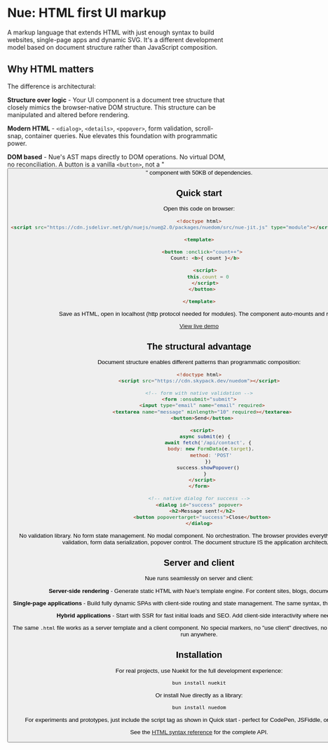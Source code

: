 
# Nue: HTML first UI markup
A markup language that extends HTML with just enough syntax to build websites, single-page apps and dynamic SVG. It's a different development model based on document structure rather than JavaScript composition.

## Why HTML matters
The difference is architectural:

**Structure over logic** - Your UI component is a document tree structure that closely mimics the browser-native DOM structure. This structure can be manipulated and altered before rendering.

**Modern HTML** - `<dialog>`, `<details>`, `<popover>`, form validation, scroll-snap, container queries. Nue elevates this foundation with programmatic power.

**DOM based** - Nue's AST maps directly to DOM operations. No virtual DOM, no reconciliation. A button is a vanilla `<button>`, not a "<Button>" component with 50KB of dependencies.


## Quick start
Open this code on browser:

```html
<!doctype html>
<script src="https://cdn.jsdelivr.net/gh/nuejs/nue@2.0/packages/nuedom/src/nue-jit.js" type="module"></script>" type="module">

<template>

  <button :onclick="count++">
    Count: <b>{ count }</b>

    <script>
      this.count = 0
    </script>
  </button>

</template>
```

Save as HTML, open in localhost (http protocol needed for modules). The component auto-mounts and runs.

[View live demo](/docs/examples/nue-counter)


## The structural advantage
Document structure enables different patterns than programmatic composition:

```html
<!doctype html>
<script src="https://cdn.skypack.dev/nuedom"></script>

<!-- form with native validation -->
<form :onsubmit="submit">
  <input type="email" name="email" required>
  <textarea name="message" minlength="10" required></textarea>
  <button>Send</button>

  <script>
    async submit(e) {
      await fetch('/api/contact', {
        body: new FormData(e.target),
        method: 'POST'
      })
      success.showPopover()
    }
  </script>
</form>

<!-- native dialog for success -->
<dialog id="success" popover>
  <h2>Message sent!</h2>
  <button popovertarget="success">Close</button>
</dialog>
```

No validation library. No form state management. No modal component. No  orchestration. The browser provides everything through HTML - validation, form data serialization, popover control. The document structure IS the application architecture.


## Server and client
Nue runs seamlessly on server and client:

**Server-side rendering** - Generate static HTML with Nue's template engine. For content sites, blogs, documentation.

**Single-page applications** - Build fully dynamic SPAs with client-side routing and state management. The same syntax, the same mental model.

**Hybrid applications** - Start with SSR for fast initial loads and SEO. Add client-side interactivity where needed.

The same `.html` file works as a server template and a client component. No special markers, no "use client" directives, no hydration. Write once, run anywhere.



## Installation
For real projects, use Nuekit for the full development experience:

```bash
bun install nuekit
```

Or install Nue directly as a library:

```bash
bun install nuedom
```

For experiments and prototypes, just include the script tag as shown in Quick start - perfect for CodePen, JSFiddle, or local HTML files.

See the [HTML syntax reference](/docs/html-syntax) for the complete API.

